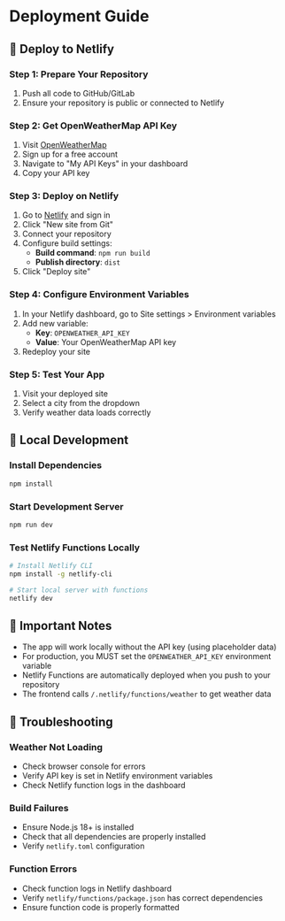 # Deployment Guide

## 🚀 Deploy to Netlify

### Step 1: Prepare Your Repository
1. Push all code to GitHub/GitLab
2. Ensure your repository is public or connected to Netlify

### Step 2: Get OpenWeatherMap API Key
1. Visit [OpenWeatherMap](https://openweathermap.org/api)
2. Sign up for a free account
3. Navigate to "My API Keys" in your dashboard
4. Copy your API key

### Step 3: Deploy on Netlify
1. Go to [Netlify](https://netlify.com) and sign in
2. Click "New site from Git"
3. Connect your repository
4. Configure build settings:
   - **Build command**: `npm run build`
   - **Publish directory**: `dist`
5. Click "Deploy site"

### Step 4: Configure Environment Variables
1. In your Netlify dashboard, go to Site settings > Environment variables
2. Add new variable:
   - **Key**: `OPENWEATHER_API_KEY`
   - **Value**: Your OpenWeatherMap API key
3. Redeploy your site

### Step 5: Test Your App
1. Visit your deployed site
2. Select a city from the dropdown
3. Verify weather data loads correctly

## 🔧 Local Development

### Install Dependencies
```bash
npm install
```

### Start Development Server
```bash
npm run dev
```

### Test Netlify Functions Locally
```bash
# Install Netlify CLI
npm install -g netlify-cli

# Start local server with functions
netlify dev
```

## 📝 Important Notes

- The app will work locally without the API key (using placeholder data)
- For production, you MUST set the `OPENWEATHER_API_KEY` environment variable
- Netlify Functions are automatically deployed when you push to your repository
- The frontend calls `/.netlify/functions/weather` to get weather data

## 🐛 Troubleshooting

### Weather Not Loading
- Check browser console for errors
- Verify API key is set in Netlify environment variables
- Check Netlify function logs in the dashboard

### Build Failures
- Ensure Node.js 18+ is installed
- Check that all dependencies are properly installed
- Verify `netlify.toml` configuration

### Function Errors
- Check function logs in Netlify dashboard
- Verify `netlify/functions/package.json` has correct dependencies
- Ensure function code is properly formatted
